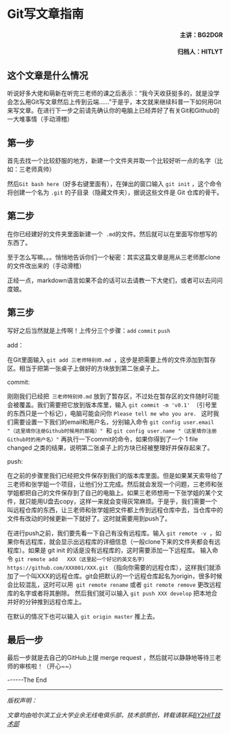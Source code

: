 # Git写文章指南
#### <p align="right"> 主讲：BG2DGR</p>
#### <p align="right"> 归档人：HITLYT</p>
## 这个文章是什么情况
听说好多大佬和萌新在听完三老师的课之后表示：“我今天收获挺多的，就是没学会怎么用Git写文章然后上传到云端……”于是乎，本文就来继续科普一下如何用Git来写文章。在进行下一步之前请先确认你的电脑上已经弄好了有关Git和Github的一大堆事情（手动滑稽）

## 第一步
首先去找一个比较舒服的地方，新建一个文件夹并取一个比较好听一点的名字（比如：三老师真帅）

然后`Git bash here`（好多右键里面有），在弹出的窗口输入 `git init` ，这个命令将创建一个名为 `.git` 的子目录（隐藏文件夹），据说这些文件是 Git 仓库的骨干。

## 第二步
在你已经建好的文件夹里面新建一个` .md`的文件。然后就可以在里面写你想写的东西了。

至于怎么写嘛。。。悄悄地告诉你们一个秘密：其实这篇文章是用从三老师那clone的文件改出来的（手动滑稽）

正经一点，markdown语言如果不会的话可以去请教一下大佬们，或者可以去问问度娘。

## 第三步
写好之后当然就是上传啊！上传分三个步骤：`add` `commit` `push`

add：

在Git里面输入 `git add 三老师特别帅.md `，这步是把需要上传的文件添加到暂存区。相当于把第一张桌子上做好的方块放到第二张桌子上。

commit:

刚刚我们已经把` 三老师特别帅.md` 放到了暂存区，不过处在暂存区的文件随时可能会被覆盖。我们需要把它放到版本库里，输入 `git commit -m 'v0.1' `（引号里的东西只是一个标记），电脑可能会问你 `Please tell me who you are. `
这时我们需要设置一下我们的email和用户名，分别输入命令 `git config user.email "（这里填你注册Github时候用的邮箱）" `和 `git config user.name "（这里填你注册Github时的用户名）"`
再执行一下commit的命令，如果你得到了一个 1 file changed 之类的结果，说明第二张桌子上的方块已经被整理好并保存起来了。

push:

在之前的步骤里我们已经把文件保存到我们的版本库里面。但是如果某天索导给了三老师和张学姐一个项目，让他们分工完成。然后就会发现一个问题，三老师和张学姐都把自己的文件保存到了自己的电脑上。如果三老师想用一下张学姐的某个文件，就只能用U盘去copy，这样一来就会变得灰常麻烦。于是乎，我们需要一个叫远程仓库的东西，让三老师和张学姐把文件都上传到远程仓库中去，当仓库中的文件有改动的时候更新一下就好了。这时就需要用到push了。

在进行push之前，我们要先看一下自己有没有远程库。输入 `git remote -v `，如果你有远程库，就会显示出远程库的详细信息（一般clone下来的文件夹都会有远程库）。如果是 git init 的话是没有远程库的，这时需要添加一下远程库。
输入命令 `git remote add   XXX（这里起一个好记的英文名字） https://github.com/XXX001/XXX.git` （指向你需要的远程仓库），这样我们就添加了一个叫XXX的远程仓库。git会把默认的一个远程仓库起名为origin，很多时候会比较混乱，这时可以用` git remote rename` 或者 `git remote remove` 更改远程库的名字或者将其删除。
然后我们就可以输入 `git push XXX develop` 把本地合并好的分钟推到远程仓库上。

在默认的情况下也可以输入 `git origin master` 推上去。

## 最后一步
最后一步就是去自己的GitHub上提 merge request ，然后就可以静静地等待三老师的审核啦！（开心~~）


------The End



----
<i>
<front color=lime>
版权声明：</p>
文章均由哈尔滨工业大学业余无线电俱乐部，技术部原创，转载请联系<a href=zhaoyuhao@by2hit.net>BY2HIT技术部</a>
</i>
